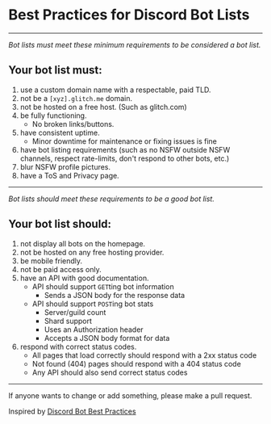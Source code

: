 # Best Practices for Discord Bot Lists

---

*Bot lists must meet these minimum requirements to be considered a bot list.*

## Your bot list must:

1. use a custom domain name with a respectable, paid TLD.
2. not be a `[xyz].glitch.me` domain.
3. not be hosted on a free host. (Such as glitch.com)
4. be fully functioning.
   - No broken links/buttons.
5. have consistent uptime.
   - Minor downtime for maintenance or fixing issues is fine
6. have bot listing requirements (such as no NSFW outside NSFW channels, respect rate-limits, don't respond to other bots, etc.)
7. blur NSFW profile pictures.
8. have a ToS and Privacy page.

---

*Bot lists should meet these requirements to be a good bot list.*

## Your bot list should:

1. not display all bots on the homepage.
2. not be hosted on any free hosting provider.
3. be mobile friendly.
4. not be paid access only.
5. have an API with good documentation.
   - API should support `GET`ting bot information
      - Sends a JSON body for the response data
   - API should support `POST`ing bot stats
      - Server/guild count
      - Shard support
      - Uses an Authorization header
      - Accepts a JSON body format for data
6. respond with correct status codes.
   - All pages that load correctly should respond with a 2xx status code
   - Not found (404) pages should respond with a 404 status code
   - Any API should also send correct status codes

---

If anyone wants to change or add something, please make a pull request.

Inspired by [Discord Bot Best Practices](https://github.com/meew0/discord-bot-best-practices)
